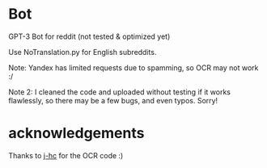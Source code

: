 # Bot

GPT-3 Bot for reddit (not tested & optimized yet)

Use NoTranslation.py for English subreddits.

Note: Yandex has limited requests due to spamming, so OCR may not work :/

Note 2: I cleaned the code and uploaded without testing if it works flawlessly, so there may be a few bugs, and even typos. Sorry!

# acknowledgements
Thanks to [j-hc](https://github.com/j-hc) for the OCR code :)
